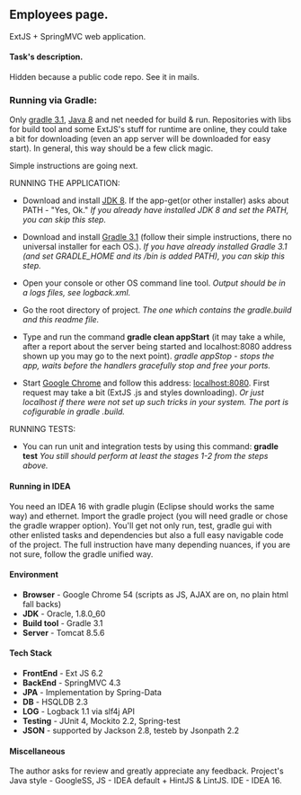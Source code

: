 ## Employees page.
ExtJS + SpringMVC web application.

#### Task's description.
Hidden because a public code repo. See it in mails.

### Running via Gradle:
Only [gradle 3.1][gradle], [Java 8][java] and net needed
for build & run. Repositories with libs for build tool and some ExtJS's stuff for runtime are online, they
could take a bit for downloading (even an app server will be downloaded for easy start). In general, this
way should be a few click magic.

Simple instructions are going next.

RUNNING THE APPLICATION:

- Download and install
[JDK 8](http://www.oracle.com/technetwork/java/javase/downloads/jdk8-downloads-2133151.html).
If the app-get(or other installer) asks about PATH - "Yes, Ok."
 *If you already have installed JDK 8 and set the PATH, you can skip this step.*

- Download and install [Gradle 3.1](https://docs.gradle.org/current/userguide/installation.html) (follow
their simple instructions, there no universal installer for each OS.).
*If you have already installed Gradle 3.1 (and set GRADLE_HOME and its /bin is added PATH), you can skip this
step.*

- Open your console or other OS command line tool.
*Output should be in a logs files, see logback.xml.*

- Go the root directory of project.
*The one which contains the gradle.build and this readme file.*

- Type and run the command **gradle clean appStart** (it may take a while, after a report about the server
being started and localhost:8080 address shown up you may go to the next point).
*gradle appStop - stops the app, waits before the handlers gracefully stop and free your ports.*

- Start [Google Chrome][chrome] and follow this address: [localhost:8080][localhost]. First request may
take a bit (ExtJS .js and styles downloading).
*Or just localhost if there were not set up such tricks in your system. The port is cofigurable in gradle
.build.*

RUNNING TESTS:

- You can run unit and integration tests by using this command: **gradle test**
*You still should perform at least the stages 1-2 from the steps above.*

#### Running in IDEA
You need an IDEA 16 with gradle plugin (Eclipse should works the same way) and ethernet.
Import the gradle project (you will need gradle or chose the gradle wrapper option).
You'll get not only run, test, gradle gui with other enlisted tasks and dependencies but also a full easy
navigable code of the project. The full instruction have many depending nuances, if you are not sure,
follow the gradle unified way.

#### Environment
- **Browser** - Google Chrome 54 (scripts as JS, AJAX are on, no plain html fall backs)
- **JDK** - Oracle, 1.8.0_60
- **Build tool** - Gradle 3.1
- **Server** - Tomcat 8.5.6

#### Tech Stack
- **FrontEnd** - Ext JS 6.2
- **BackEnd** - SpringMVC 4.3
- **JPA** - Implementation by Spring-Data
- **DB** - HSQLDB 2.3
- **LOG** - Logback 1.1 via slf4j API
- **Testing** - JUnit 4, Mockito 2.2, Spring-test
- **JSON** - supported by Jackson 2.8, testeb by Jsonpath 2.2

#### Miscellaneous
The author asks for review and greatly appreciate any feedback.
Project's Java style - GoogleSS, JS - IDEA default + HintJS & LintJS. IDE - IDEA 16.

[gradle]: (https://docs.gradle.org/current/userguide/installation.html)
[java]: (http://www.oracle.com/technetwork/java/javase/downloads/jdk8-downloads-2133151.html)
[chrome]: (https://docs.gradle.org/current/userguide/installation.html)
[localhost]: (http://localhost:8080)
